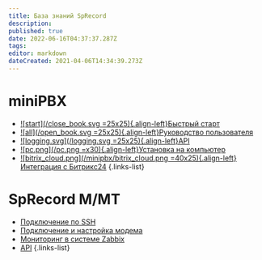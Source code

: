 ```yaml
---
title: База знаний SpRecord
description: 
published: true
date: 2022-06-16T04:37:37.287Z
tags: 
editor: markdown
dateCreated: 2021-04-06T14:34:39.273Z
---
```


# miniPBX

- [![start](/close_book.svg =25x25){.align-left}Быстрый старт](./minipbx/quick_start)
- [![all](/open_book.svg =25x25){.align-left}Руководство пользователя](./minipbx/user_manual)
- [![logging.svg](/logging.svg =25x25){.align-left}API](./minipbx/api)
- [![pc.png](/pc.png =x30){.align-left}Установка на компьютер](./minipbx/soft)
- [![bitrix_cloud.png](/minipbx/bitrix_cloud.png =40x25){.align-left}Интеграция с Битрикс24](./minipbx/bitrix24)
{.links-list}

# SpRecord M/MT
- [Подключение по SSH](./m-mt/ssh)
- [Подключение и настройка модема](./m-mt/modem)
- [Мониторинг в системе Zabbix](./m-mt/monitoring)
- [API](./m-mt/api)
{.links-list}